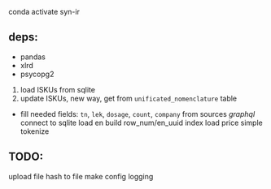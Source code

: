 conda activate syn-ir

## deps:

- pandas
- xlrd
- psycopg2


1. load ISKUs from sqlite
2. update ISKUs, new way, get from `unificated_nomenclature` table
  - fill needed fields: `tn`, `lek`, `dosage`, `count`, `company` from sources *graphql*
connect to sqlite
load en
build row_num/en_uuid index
load price
simple tokenize

## TODO:

upload file
hash to file
make config
logging

